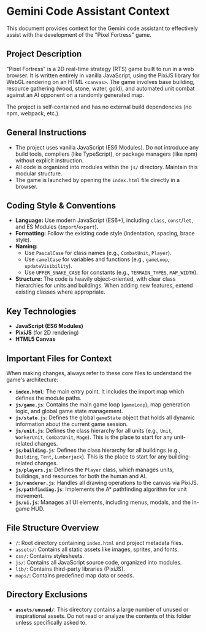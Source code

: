 # Gemini Code Assistant Context

This document provides context for the Gemini code assistant to effectively assist with the development of the "Pixel Fortress" game.

## Project Description

"Pixel Fortress" is a 2D real-time strategy (RTS) game built to run in a web browser. It is written entirely in vanilla JavaScript, using the PixiJS library for WebGL rendering on an HTML `<canvas>`. The game involves base building, resource gathering (wood, stone, water, gold), and automated unit combat against an AI opponent on a randomly generated map.

The project is self-contained and has no external build dependencies (no npm, webpack, etc.).

## General Instructions

- The project uses vanilla JavaScript (ES6 Modules). Do not introduce any build tools, compilers (like TypeScript), or package managers (like npm) without explicit instruction.
- All code is organized into modules within the `js/` directory. Maintain this modular structure.
- The game is launched by opening the `index.html` file directly in a browser.

## Coding Style & Conventions

- **Language:** Use modern JavaScript (ES6+), including `class`, `const`/`let`, and ES Modules (`import`/`export`).
- **Formatting:** Follow the existing code style (indentation, spacing, brace style).
- **Naming:**
    - Use `PascalCase` for class names (e.g., `CombatUnit`, `Player`).
    - Use `camelCase` for variables and functions (e.g., `gameLoop`, `updateVisibility`).
    - Use `UPPER_SNAKE_CASE` for constants (e.g., `TERRAIN_TYPES`, `MAP_WIDTH`).
- **Structure:** The code is heavily object-oriented, with clear class hierarchies for units and buildings. When adding new features, extend existing classes where appropriate.

## Key Technologies

- **JavaScript (ES6 Modules)**
- **PixiJS** (for 2D rendering)
- **HTML5 Canvas**

## Important Files for Context

When making changes, always refer to these core files to understand the game's architecture:

-   **`index.html`**: The main entry point. It includes the import map which defines the module paths.
-   **`js/game.js`**: Contains the main game loop (`gameLoop`), map generation logic, and global game state management.
-   **`js/state.js`**: Defines the global `gameState` object that holds all dynamic information about the current game session.
-   **`js/unit.js`**: Defines the class hierarchy for all units (e.g., `Unit`, `WorkerUnit`, `CombatUnit`, `Mage`). This is the place to start for any unit-related changes.
-   **`js/building.js`**: Defines the class hierarchy for all buildings (e.g., `Building`, `Tent`, `Lumberjack`). This is the place to start for any building-related changes.
-   **`js/players.js`**: Defines the `Player` class, which manages units, buildings, and resources for both the human and AI.
-   **`js/renderer.js`**: Handles all drawing operations to the canvas via PixiJS.
-   **`js/pathfinding.js`**: Implements the A* pathfinding algorithm for unit movement.
-   **`js/ui.js`**: Manages all UI elements, including menus, modals, and the in-game HUD.

## File Structure Overview

-   `/`: Root directory containing `index.html` and project metadata files.
-   `assets/`: Contains all static assets like images, sprites, and fonts.
-   `css/`: Contains stylesheets.
-   `js/`: Contains all JavaScript source code, organized into modules.
-   `lib/`: Contains third-party libraries (PixiJS).
-   `maps/`: Contains predefined map data or seeds.

## Directory Exclusions

-   **`assets/unused/`**: This directory contains a large number of unused or inspirational assets. Do not read or analyze the contents of this folder unless specifically asked to.
